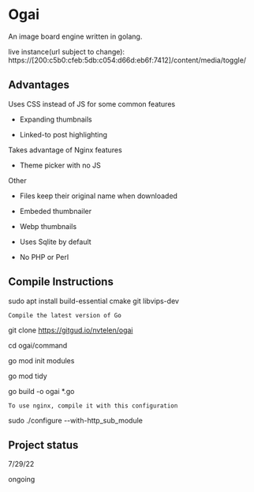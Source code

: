 # Ogai

An image board engine written in golang. 

live instance(url subject to change):
https://[200:c5b0:cfeb:5db:c054:d66d:eb6f:7412]/content/media/toggle/

## Advantages

Uses CSS instead of JS for some common features

- Expanding thumbnails

- Linked-to post highlighting 

Takes advantage of Nginx features

- Theme picker with no JS

Other

- Files keep their original name when downloaded 

- Embeded thumbnailer

- Webp thumbnails 

- Uses Sqlite by default 

- No PHP or Perl

## Compile Instructions
sudo apt install build-essential cmake git libvips-dev

`Compile the latest version of Go`

git clone https://gitgud.io/nvtelen/ogai

cd ogai/command

go mod init modules

go mod tidy 

go build -o ogai *.go

`To use nginx, compile it with this configuration`

sudo ./configure --with-http_sub_module

## Project status
7/29/22

ongoing
